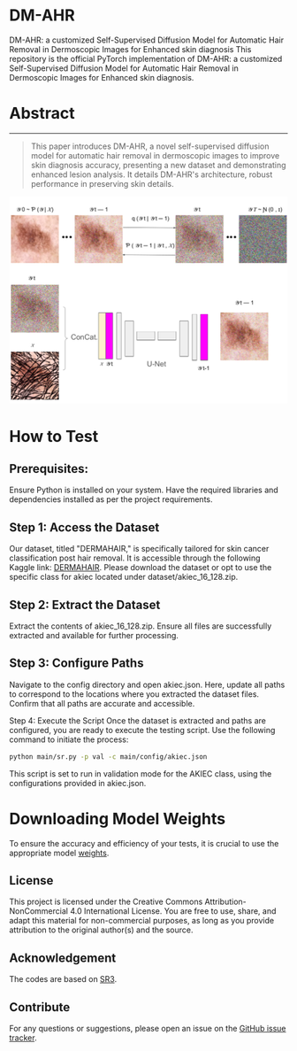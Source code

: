 # DM-AHR
DM-AHR: a customized Self-Supervised Diffusion Model for Automatic Hair Removal in Dermoscopic Images for Enhanced skin diagnosis
This repository is the official PyTorch implementation of DM-AHR: a customized Self-Supervised Diffusion Model for Automatic Hair Removal in Dermoscopic Images for Enhanced skin diagnosis.

# Abstract

---
> This paper introduces DM-AHR, a novel self-supervised diffusion model for automatic hair removal in dermoscopic images to improve skin diagnosis accuracy, presenting a new dataset and demonstrating enhanced lesion analysis. It details DM-AHR's architecture, robust performance in preserving skin details.
><p align="center">
  <img width="800" src="Model.png">
</p>

# How to Test
## Prerequisites:
Ensure Python is installed on your system.
Have the required libraries and dependencies installed as per the project requirements.

## Step 1: Access the Dataset
Our dataset, titled "DERMAHAIR," is specifically tailored for skin cancer classification post hair removal. It is accessible through the following Kaggle link: [DERMAHAIR](https://www.kaggle.com/datasets/riotulab/skin-cancer-hair-removal). Please download the dataset or opt to use the specific class for akiec located under dataset/akiec_16_128.zip. 

## Step 2: Extract the Dataset
Extract the contents of akiec_16_128.zip. Ensure all files are successfully extracted and available for further processing.

## Step 3: Configure Paths
Navigate to the config directory and open akiec.json. Here, update all paths to correspond to the locations where you extracted the dataset files. Confirm that all paths are accurate and accessible.

Step 4: Execute the Script
Once the dataset is extracted and paths are configured, you are ready to execute the testing script. Use the following command to initiate the process:

```bash
python main/sr.py -p val -c main/config/akiec.json
```
This script is set to run in validation mode for the AKIEC class, using the configurations provided in akiec.json.
# Downloading Model Weights
To ensure the accuracy and efficiency of your tests, it is crucial to use the appropriate model [weights](https://drive.google.com/drive/folders/1OINKjCZQNzU1OxFQ64i3GlYkgbe_zrIh?usp=sharing).

## License

This project is licensed under the Creative Commons Attribution-NonCommercial 4.0 International License. You are free to use, share, and adapt this material for non-commercial purposes, as long as you provide attribution to the original author(s) and the source.
## Acknowledgement

The codes are based on [SR3](https://github.com/Janspiry/Image-Super-Resolution-via-Iterative-Refinement).

## Contribute
For any questions or suggestions, please open an issue on the [GitHub issue tracker](https://github.com/AnasHXH/DM-AHR/issues).
